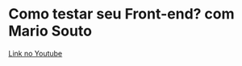 # Como testar seu Front-end? com Mario Souto

[Link no Youtube](https://www.youtube.com/watch?v=CaTbfdsVydE)